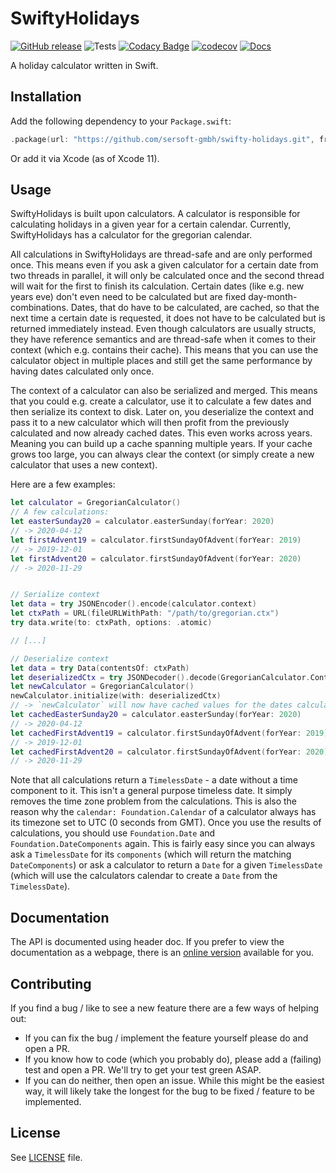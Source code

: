 # SwiftyHolidays

[![GitHub release](https://img.shields.io/github/release/sersoft-gmbh/swifty-holidays.svg?style=flat)](https://github.com/sersoft-gmbh/swifty-holidays/releases/latest)
![Tests](https://github.com/sersoft-gmbh/swifty-holidays/workflows/Tests/badge.svg)
[![Codacy Badge](https://api.codacy.com/project/badge/Grade/b5898f7d9f6c4b4f93e753e219e3a3d0)](https://www.codacy.com/gh/sersoft-gmbh/swifty-holidays?utm_source=github.com&amp;utm_medium=referral&amp;utm_content=sersoft-gmbh/swifty-holidays&amp;utm_campaign=Badge_Grade)
[![codecov](https://codecov.io/gh/sersoft-gmbh/swifty-holidays/branch/master/graph/badge.svg)](https://codecov.io/gh/sersoft-gmbh/swifty-holidays)
[![Docs](https://img.shields.io/badge/-documentation-informational)](https://sersoft-gmbh.github.io/swifty-holidays)

A holiday calculator written in Swift.

## Installation

Add the following dependency to your `Package.swift`:
```swift
.package(url: "https://github.com/sersoft-gmbh/swifty-holidays.git", from: "2.0.0"),
```

Or add it via Xcode (as of Xcode 11).

## Usage

SwiftyHolidays is built upon calculators. A calculator is responsible for calculating holidays in a given year for a certain calendar. Currently, SwiftyHolidays has a calculator for the gregorian calendar.

All calculations in SwiftyHolidays are thread-safe and are only performed once. 
This means even if you ask a given calculator for a certain date from two threads in parallel, it will only be calculated once and the second thread will wait for the first to finish its calculation.
Certain dates (like e.g. new years eve) don't even need to be calculated but are fixed day-month-combinations. 
Dates, that do have to be calculated, are cached, so that the next time a certain date is requested, it does not have to be calculated but is returned immediately instead.
Even though calculators are usually structs, they have reference semantics and are thread-safe when it comes to their context (which e.g. contains their cache). 
This means that you can use the calculator object in multiple places and still get the same performance by having dates calculated only once.

The context of a calculator can also be serialized and merged. This means that you could e.g. create a calculator, use it to calculate a few dates and then serialize its context to disk. 
Later on, you deserialize the context and pass it to a new calculator which will then profit from the previously calculated and now already cached dates. 
This even works across years. Meaning you can build up a cache spanning multiple years.
If your cache grows too large, you can always clear the context (or simply create a new calculator that uses a new context).

Here are a few examples:

```swift
let calculator = GregorianCalculator()
// A few calculations:
let easterSunday20 = calculator.easterSunday(forYear: 2020)
// -> 2020-04-12
let firstAdvent19 = calculator.firstSundayOfAdvent(forYear: 2019)
// -> 2019-12-01
let firstAdvent20 = calculator.firstSundayOfAdvent(forYear: 2020)
// -> 2020-11-29


// Serialize context
let data = try JSONEncoder().encode(calculator.context)
let ctxPath = URL(fileURLWithPath: "/path/to/gregorian.ctx")
try data.write(to: ctxPath, options: .atomic)

// [...]

// Deserialize context
let data = try Data(contentsOf: ctxPath)
let deserializedCtx = try JSONDecoder().decode(GregorianCalculator.Context.self, from: data)
let newCalculator = GregorianCalculator()
newCalculator.initialize(with: deserializedCtx)
// -> `newCalculator` will now have cached values for the dates calculated above. So the following calls will use the cached values instead of recalculating them.
let cachedEasterSunday20 = calculator.easterSunday(forYear: 2020)
// -> 2020-04-12
let cachedFirstAdvent19 = calculator.firstSundayOfAdvent(forYear: 2019)
// -> 2019-12-01
let cachedFirstAdvent20 = calculator.firstSundayOfAdvent(forYear: 2020)
// -> 2020-11-29
```

Note that all calculations return a `TimelessDate` - a date without a time component to it. This isn't a general purpose timeless date.
It simply removes the time zone problem from the calculations. 
This is also the reason why the `calendar: Foundation.Calendar` of a calculator always has its timezone set to UTC (0 seconds from GMT).
Once you use the results of calculations, you should use `Foundation.Date` and `Foundation.DateComponents` again. 
This is fairly easy since you can always ask a `TimelessDate` for its `components` (which will return the matching `DateComponents`) 
or ask a calculator to return a `Date` for a given `TimelessDate` (which will use the calculators calendar to create a `Date` from the `TimelessDate`).

## Documentation

The API is documented using header doc. If you prefer to view the documentation as a webpage, there is an [online version](https://sersoft-gmbh.github.io/swifty-holidays) available for you.

## Contributing

If you find a bug / like to see a new feature there are a few ways of helping out:

-   If you can fix the bug / implement the feature yourself please do and open a PR.
-   If you know how to code (which you probably do), please add a (failing) test and open a PR. We'll try to get your test green ASAP.
-   If you can do neither, then open an issue. While this might be the easiest way, it will likely take the longest for the bug to be fixed / feature to be implemented.

## License

See [LICENSE](./LICENSE) file.
